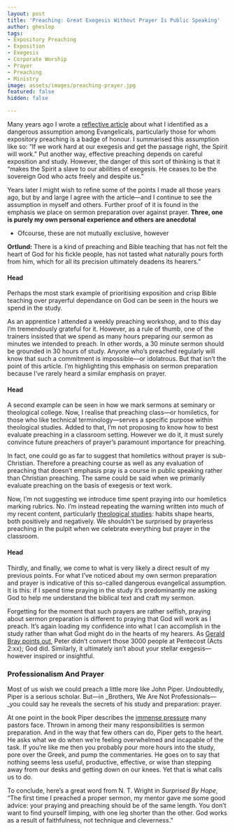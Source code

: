 ```yaml
---
layout: post
title: 'Preaching: Great Exegesis Without Prayer Is Public Speaking'
author: gheslop
tags:
- Expository Preaching
- Exposition
- Exegesis
- Corporate Worship
- Prayer
- Preaching
- Ministry
image: assets/images/preaching-prayer.jpg
featured: false
hidden: false

---
```

Many years ago I wrote a [reflective article](https://rekindle.co.za/content/doodle-the-dangerous-evangelical-assumption/ "The Dangerous Evangelical Assumption") about what I identified as a dangerous assumption among Evangelicals, particularly those for whom expository preaching is a badge of honour. I summarised this assumption like so: “If we work hard at our exegesis and get the passage right, the Spirit will work.” Put another way, effective preaching depends on careful exposition and study. However, the danger of this sort of thinking is that it “makes the Spirit a slave to our abilities of exegesis. He ceases to be the sovereign God who acts freely and despite us.”

Years later I might wish to refine some of the points I made all those years ago, but by and large I agree with the article—and I continue to see the assumption in myself and others. Further proof of it is found in the emphasis we place on sermon preparation over against prayer. **Three, one is purely my own personal experience and others are anecdotal**

* Ofcourse, these are not mutually exclusive, however

**Ortlund:** There is a kind of preaching and Bible teaching that has not felt the heart of God for his fickle people, has not tasted what naturally pours forth from him, which for all its precision ultimately deadens its hearers.”

#### Head

Perhaps the most stark example of prioritising exposition and crisp Bible teaching over prayerful dependance on God can be seen in the hours we spend in the study.

As an apprentice I attended a weekly preaching workshop, and to this day I’m tremendously grateful for it. However, as a rule of thumb, one of the trainers insisted that we spend as many hours preparing our sermon as minutes we intended to preach. In other words, a 30 minute sermon should be grounded in 30 hours of study. Anyone who’s preached regularly will know that such a commitment is impossible—or idolatrous. But that isn’t the point of this article. I’m highlighting this emphasis on sermon preparation because I’ve rarely heard a similar emphasis on prayer.

#### Head

A second example can be seen in how we mark sermons at seminary or theological college. Now, I realise that preaching class—or homiletics, for those who like technical terminology—serves a specific purpose within theological studies. Added to that, I’m not proposing to know how to best evaluate preaching in a classroom setting. However we do it, it must surely convince future preachers of prayer’s paramount importance for preaching.

In fact, one could go as far to suggest that homiletics without prayer is sub-Christian. Therefore a preaching course as well as any evaluation of preaching that doesn’t emphasis pray is a course in public speaking rather than Christian preaching. The same could be said when we primarily evaluate preaching on the basis of exegesis or text work.

Now, I’m not suggesting we introduce time spent praying into our homiletics marking rubrics. No. I’m instead repeating the warning written into much of my recent content, particularly [theological studies](https://rekindle.co.za/content/2022-02-18-fridays-with-fred "Nietzsche On Studying Theology"): habits shape hearts, both positively and negatively. We shouldn’t be surprised by prayerless preaching in the pulpit when we celebrate everything but prayer in the classroom.

#### Head

Thirdly, and finally, we come to what is very likely a direct result of my previous points. For what I’ve noticed about my own sermon preparation and prayer is indicative of this so-called dangerous evangelical assumption. It is this: if I spend time praying in the study it’s predominantly me asking God to help me understand the biblical text and craft my sermon.

Forgetting for the moment that such prayers are rather selfish, praying about sermon preparation is different to praying that God will work as I preach. It’s again loading my confidence into what I can accomplish in the study rather than what God might do in the hearts of my hearers. As [Gerald Bray points out](https://rekindle.co.za/content/pastor-god-grows-churches/ "Pastor, God Grows Churches"), Peter didn’t convert those 3000 people at Pentecost (Acts 2:xx); God did. Similarly, it ultimately isn’t about your stellar exegesis—however inspired or insightful.

### Professionalism And Prayer

Most of us wish we could preach a little more like John Piper. Undoubtedly, Piper is a serious scholar. But—in _Brothers, We Are Not Professionals—_you could say he reveals the secrets of his study and preparation: prayer.

At one point in the book Piper describes the [immense pressure](https://africa.thegospelcoalition.org/article/pastor-youll-burnout-if-your-idea-of-hard-work-is-worldly/ "Ministry Burnout") many pastors face. Thrown in among their many responsibilities is sermon preparation. And in the way that few others can do, Piper gets to the heart. He asks what we do when we’re feeling overwhelmed and incapable of the task. If you’re like me then you probably pour more hours into the study, pore over the Greek, and pump the commentaries. He goes on to say that nothing seems less useful, productive, effective, or wise than stepping away from our desks and getting down on our knees. Yet that is what calls us to do.

To conclude, here’s a great word from N. T. Wright in _Surprised By Hope_, “The first time I preached a proper sermon, my mentor gave me some good advice: your praying and preaching should be of the same length. You don’t want to find yourself limping, with one leg shorter than the other. God works as a result of faithfulness, not technique and cleverness.”